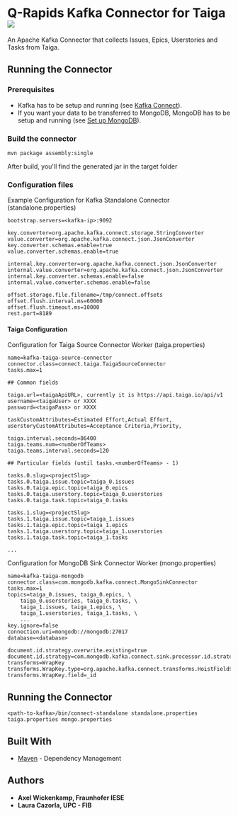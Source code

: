 # Q-Rapids Kafka Connector for Taiga ![](https://img.shields.io/badge/License-Apache2.0-blue.svg)

An Apache Kafka Connector that collects Issues, Epics, Userstories and Tasks from Taiga.

## Running the Connector

### Prerequisites

* Kafka has to be setup and running (see [Kafka Connect](https://docs.confluent.io/current/connect/index.html)).
* If you want your data to be transferred to MongoDB, MongoDB has to be setup and running (see [Set up MongoDB](https://www.mongodb.com/docs/manual/tutorial/getting-started/)).

### Build the connector

```
mvn package assembly:single
```
After build, you'll find the generated jar in the target folder

### Configuration files

Example Configuration for Kafka Standalone Connector (standalone.properties)

```properties
bootstrap.servers=<kafka-ip>:9092

key.converter=org.apache.kafka.connect.storage.StringConverter
value.converter=org.apache.kafka.connect.json.JsonConverter
key.converter.schemas.enable=true
value.converter.schemas.enable=true

internal.key.converter=org.apache.kafka.connect.json.JsonConverter
internal.value.converter=org.apache.kafka.connect.json.JsonConverter
internal.key.converter.schemas.enable=false
internal.value.converter.schemas.enable=false

offset.storage.file.filename=/tmp/connect.offsets
offset.flush.interval.ms=60000
offset.flush.timeout.ms=10000
rest.port=8189
```

#### Taiga Configuration

Configuration for Taiga Source Connector Worker (taiga.properties)

```properties
name=kafka-taiga-source-connector
connector.class=connect.taiga.TaigaSourceConnector
tasks.max=1

## Common fields

taiga.url=<taigaApiURL>, currently it is https://api.taiga.io/api/v1
username=<taigaUser> or XXXX
password=<taigaPass> or XXXX

taskCustomAttributes=Estimated Effort,Actual Effort,
userstoryCustomAttributes=Acceptance Criteria,Priority,

taiga.interval.seconds=86400
taiga.teams.num=<numberOfTeams>
taiga.teams.interval.seconds=120

## Particular fields (until tasks.<numberOfTeams> - 1)

tasks.0.slug=<projectSlug>
tasks.0.taiga.issue.topic=taiga_0.issues
tasks.0.taiga.epic.topic=taiga_0.epics
tasks.0.taiga.userstory.topic=taiga_0.userstories
tasks.0.taiga.task.topic=taiga_0.tasks

tasks.1.slug=<projectSlug>
tasks.1.taiga.issue.topic=taiga_1.issues
tasks.1.taiga.epic.topic=taiga_1.epics
tasks.1.taiga.userstory.topic=taiga_1.userstories
tasks.1.taiga.task.topic=taiga_1.tasks

...
```

Configuration for MongoDB Sink Connector Worker (mongo.properties)

```properties
name=kafka-taiga-mongodb
connector.class=com.mongodb.kafka.connect.MongoSinkConnector
tasks.max=1
topics=taiga_0.issues, taiga_0.epics, \
    taiga_0.userstories, taiga_0.tasks, \
    taiga_1.issues, taiga_1.epics, \
    taiga_1.userstories, taiga_1.tasks, \
    ...
key.ignore=false
connection.uri=mongodb://mongodb:27017
database=<database>

document.id.strategy.overwrite.existing=true
document.id.strategy=com.mongodb.kafka.connect.sink.processor.id.strategy.ProvidedInKeyStrategy
transforms=WrapKey
transforms.WrapKey.type=org.apache.kafka.connect.transforms.HoistField$Key
transforms.WrapKey.field=_id
```

## Running the Connector

```
<path-to-kafka>/bin/connect-standalone standalone.properties taiga.properties mongo.properties
```

## Built With

* [Maven](https://maven.apache.org/) - Dependency Management


## Authors

* **Axel Wickenkamp, Fraunhofer IESE**
* **Laura Cazorla, UPC - FIB**

